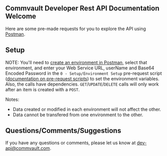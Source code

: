 Commvault Developer Rest API Documentation
Welcome
--------------
Here are some pre-made requests for you to explore the API using [Postman](https://getpostman.com).

Setup
--------------
NOTE: You'll need to [create an environment in Postman](https://www.getpostman.com/docs/environments), select that environment, and enter your Web Service URL, userName and Base64 Encoded Password in the `0 - Setup/Environment Setup` pre-request script ([documentation on pre-request scripts](http://www.getpostman.com/docs/pre_request_scripts)) to set the environment variables.  Also, the calls have dependencies. `GET`/`UPDATE`/`DELETE` calls will only work after an item is created with a `POST`.

Notes:
- Data created or modified in each environment will not affect the other.
- Data cannot be transfered from one environment to the other.

Questions/Comments/Suggestions
--------------
If you have any questions or comments, please let us know at [dev-api@commvault.com](mailto:dev-api@commvault.com).
